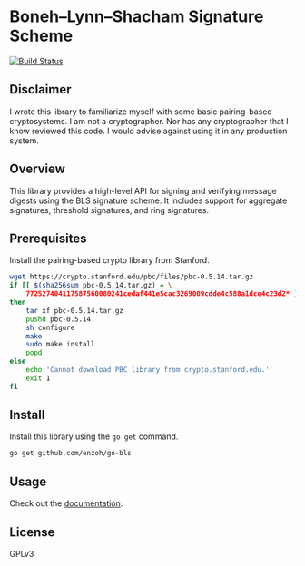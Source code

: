 # Boneh–Lynn–Shacham Signature Scheme
[![Build Status](https://travis-ci.org/enzoh/go-bls.svg?branch=master)](https://travis-ci.org/enzoh/go-bls?branch=master)

## Disclaimer
I wrote this library to familiarize myself with some basic pairing-based cryptosystems. I am not a cryptographer. Nor has any cryptographer that I know reviewed this code. I would advise against using it in any production system.

## Overview
This library provides a high-level API for signing and verifying message digests using the BLS signature scheme. It includes support for aggregate signatures, threshold signatures, and ring signatures.

## Prerequisites
Install the pairing-based crypto library from Stanford.
```bash
wget https://crypto.stanford.edu/pbc/files/pbc-0.5.14.tar.gz
if [[ $(sha256sum pbc-0.5.14.tar.gz) = \
	772527404117587560080241cedaf441e5cac3269009cdde4c588a1dce4c23d2* ]]
then
	tar xf pbc-0.5.14.tar.gz
	pushd pbc-0.5.14
	sh configure
	make
	sudo make install
	popd
else
	echo 'Cannot download PBC library from crypto.stanford.edu.'
	exit 1
fi
```

## Install
Install this library using the `go get` command.
```bash
go get github.com/enzoh/go-bls
```

## Usage
Check out the [documentation](https://godoc.org/github.com/enzoh/go-bls).

## License

GPLv3
